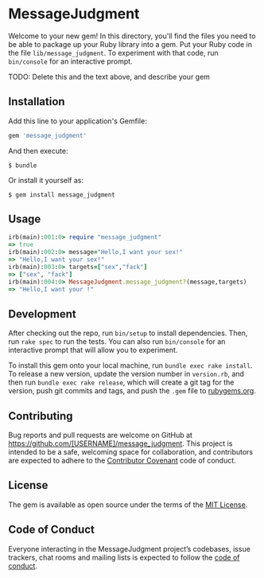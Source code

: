 # MessageJudgment

Welcome to your new gem! In this directory, you'll find the files you need to be able to package up your Ruby library into a gem. Put your Ruby code in the file `lib/message_judgment`. To experiment with that code, run `bin/console` for an interactive prompt.

TODO: Delete this and the text above, and describe your gem

## Installation

Add this line to your application's Gemfile:

```ruby
gem 'message_judgment'
```

And then execute:

    $ bundle

Or install it yourself as:

    $ gem install message_judgment

## Usage
```ruby
irb(main):001:0> require "message_judgment"
=> true
irb(main):002:0> message="Hello,I want your sex!"
=> "Hello,I want your sex!"
irb(main):003:0> targets=["sex","fack"]
=> ["sex", "fack"]
irb(main):004:0> MessageJudgment.message_judgment?(message,targets)
=> "Hello,I want your !"

```

## Development

After checking out the repo, run `bin/setup` to install dependencies. Then, run `rake spec` to run the tests. You can also run `bin/console` for an interactive prompt that will allow you to experiment.

To install this gem onto your local machine, run `bundle exec rake install`. To release a new version, update the version number in `version.rb`, and then run `bundle exec rake release`, which will create a git tag for the version, push git commits and tags, and push the `.gem` file to [rubygems.org](https://rubygems.org).

## Contributing

Bug reports and pull requests are welcome on GitHub at https://github.com/[USERNAME]/message_judgment. This project is intended to be a safe, welcoming space for collaboration, and contributors are expected to adhere to the [Contributor Covenant](http://contributor-covenant.org) code of conduct.

## License

The gem is available as open source under the terms of the [MIT License](http://opensource.org/licenses/MIT).

## Code of Conduct

Everyone interacting in the MessageJudgment project’s codebases, issue trackers, chat rooms and mailing lists is expected to follow the [code of conduct](https://github.com/[USERNAME]/message_judgment/blob/master/CODE_OF_CONDUCT.md).
